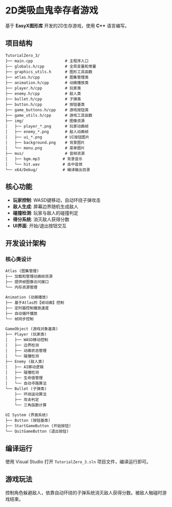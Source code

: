 # 2D类吸血鬼幸存者游戏

基于 **EasyX图形库** 开发的2D生存游戏，使用 **C++** 语言编写。

## 项目结构

```
TutorialZero_3/
├── main.cpp              # 主程序入口
├── globals.h/cpp         # 全局变量和常量
├── graphics_utils.h      # 图形工具函数
├── atlas.h/cpp           # 图集管理类
├── animation.h/cpp       # 动画播放类
├── player.h/cpp          # 玩家类
├── enemy.h/cpp           # 敌人类
├── bullet.h/cpp          # 子弹类
├── button.h/cpp          # 按钮基类
├── game_buttons.h/cpp    # 游戏按钮类
├── game_utils.h/cpp      # 游戏工具函数
├── img/                  # 图像资源
│   ├── player_*.png      # 玩家动画帧
│   ├── enemy_*.png       # 敌人动画帧
│   ├── ui_*.png          # UI按钮图片
│   ├── background.png    # 背景图片
│   └── menu.png          # 菜单图片
├── mus/                  # 音频资源
│   ├── bgm.mp3          # 背景音乐
│   └── hit.wav          # 击中音效
└── x64/Debug/           # 编译输出目录
```

## 核心功能

- **玩家控制**: WASD键移动，自动环绕子弹攻击
- **敌人生成**: 屏幕边界随机生成敌人
- **碰撞检测**: 玩家与敌人的碰撞判定
- **得分系统**: 消灭敌人获得分数
- **UI界面**: 开始/退出按钮交互

## 开发设计架构

### 核心类设计
```
Atlas (图集管理)
├── 加载和管理动画帧资源
├── 提供帧图像访问接口
└── 内存资源管理

Animation (动画播放)
├── 基于Atlas的【帧动画】控制
├── 定时器控制播放速度
├── 自动循环播放
└── 帧同步控制

GameObject (游戏对象基类)
├── Player (玩家类)
│   ├── WASD移动控制
│   ├── 边界检测
│   ├── 动画状态管理
│   └── 碰撞检测
├── Enemy (敌人类)
│   ├── AI移动逻辑
│   ├── 碰撞检测
│   ├── 生命值管理
│   └── 自动寻路算法
└── Bullet (子弹类)
    ├── 环绕运动算法
    ├── 攻击判定
    └── 三角函数计算

UI System (界面系统)
├── Button (按钮基类)
├── StartGameButton (开始按钮)
└── QuitGameButton (退出按钮)
```



## 编译运行

使用 Visual Studio 打开 `TutorialZero_3.sln` 项目文件，编译运行即可。

## 游戏玩法

控制角色躲避敌人，依靠自动环绕的子弹系统消灭敌人获得分数。被敌人触碰时游戏结束。
